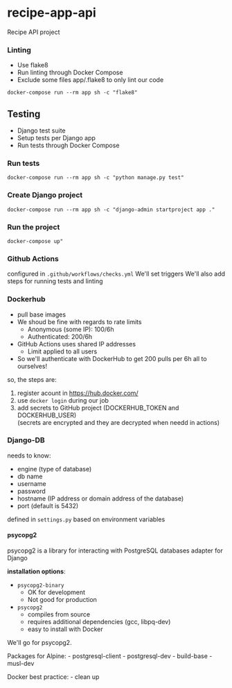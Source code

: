 # recipe-app-api
Recipe API project

### Linting

- Use flake8
- Run linting through Docker Compose
- Exclude some files app/.flake8 to only lint our code

```text
docker-compose run --rm app sh -c "flake8"
```

## Testing
- Django test suite
- Setup tests per Django app
- Run tests through Docker Compose

### Run tests

```text
docker-compose run --rm app sh -c "python manage.py test"
```

### Create Django project

```text
docker-compose run --rm app sh -c "django-admin startproject app ."
```

### Run the project

```text
docker-compose up"
```

### Github Actions
configured in `.github/workflows/checks.yml`
We'll set triggers
We'll also add steps for running tests and linting

### Dockerhub
- pull base images
- We shoud be fine with regards to rate limits
    - Anonymous (some IP): 100/6h
    - Authenticated: 200/6h
- GitHub Actions uses shared IP addresses
    - Limit applied to all users
- So we'll authenticate with DockerHub to get 200 pulls per 6h all to ourselves!

so, the steps are:
1. register acount in https://hub.docker.com/
2. use `docker login` during our job
3. add secrets to GitHub project (DOCKERHUB_TOKEN and DOCKERHUB_USER)  
(secrets are encrypted and they are decrypted when needd in actions)

### Django-DB

needs to know:
- engine (type of database)
- db name
- username
- password
- hostname (IP address or domain address of the database)
- port (default is 5432)

defined in `settings.py` based on environment variables

#### psycopg2

psycopg2 is a library for interacting with PostgreSQL databases
adapter for Django

**installation options**:

- `psycopg2-binary`
    - OK for development
    - Not good for production
- `psycopg2`
    - compiles from source
    - requires additional dependencies (gcc, libpq-dev)
    - easy to install with Docker

We'll go for psycopg2.

Packages for Alpine:
    - postgresql-client
    - postgresql-dev
    - build-base
    - musl-dev

Docker best practice:
    - clean up
